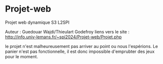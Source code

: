 Projet-web
==========
Projet web dynamique S3 L2SPI

Auteur : Guedouar Wajdi/Thieulart Godefroy
liens vers le site : http://info.univ-lemans.fr/~spi2024/Projet-web/Projet.php

le projet n'est malheureusement pas arriver au point ou nous l'espérions. Le panier n'est pas fonctionnelle, il est donc impossible d'emprubter des jeux pour le moment.

